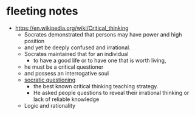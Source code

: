 # fleeting notes

- https://en.wikipedia.org/wiki/Critical_thinking
  - Socrates demonstrated that persons may have power and high position
  - and yet be deeply confused and irrational.
  - Socrates maintained that for an individual
    - to have a good life or to have one that is worth living,
  - he must be a critical questioner
  - and possess an interrogative soul
  - [socratic questioning](socratic-questioning)
    - the best known critical thinking teaching strategy.
    - He asked people questions to reveal their irrational thinking or lack of reliable knowledge
  - Logic and rationality
